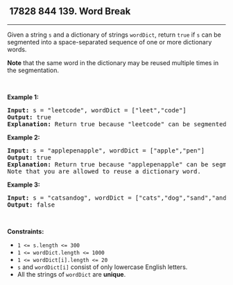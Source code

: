 <h2> 17828 844
139. Word Break</h2><hr><div><p>Given a string <code>s</code> and a dictionary of strings <code>wordDict</code>, return <code>true</code> if <code>s</code> can be segmented into a space-separated sequence of one or more dictionary words.</p>

<p><strong>Note</strong> that the same word in the dictionary may be reused multiple times in the segmentation.</p>

<p>&nbsp;</p>
<p><strong class="example">Example 1:</strong></p>

<pre><strong>Input:</strong> s = "leetcode", wordDict = ["leet","code"]
<strong>Output:</strong> true
<strong>Explanation:</strong> Return true because "leetcode" can be segmented as "leet code".
</pre>

<p><strong class="example">Example 2:</strong></p>

<pre><strong>Input:</strong> s = "applepenapple", wordDict = ["apple","pen"]
<strong>Output:</strong> true
<strong>Explanation:</strong> Return true because "applepenapple" can be segmented as "apple pen apple".
Note that you are allowed to reuse a dictionary word.
</pre>

<p><strong class="example">Example 3:</strong></p>

<pre><strong>Input:</strong> s = "catsandog", wordDict = ["cats","dog","sand","and","cat"]
<strong>Output:</strong> false
</pre>

<p>&nbsp;</p>
<p><strong>Constraints:</strong></p>

<ul>
	<li><code>1 &lt;= s.length &lt;= 300</code></li>
	<li><code>1 &lt;= wordDict.length &lt;= 1000</code></li>
	<li><code>1 &lt;= wordDict[i].length &lt;= 20</code></li>
	<li><code>s</code> and <code>wordDict[i]</code> consist of only lowercase English letters.</li>
	<li>All the strings of <code>wordDict</code> are <strong>unique</strong>.</li>
</ul>
</div>